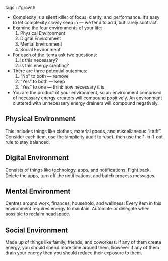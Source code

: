 tags:: #growth

- Complexity is a silent killer of focus, clarity, and performance. It’s easy to let complexity slowly seep in — we tend to add, but rarely subtract.
- Examine the four environments of your life:
	1. Physical Environment
	2. Digital Environment
	3. Mental Environment
	4. Social Environment
- For each of the items ask two questions:
	1. Is this necessary?
	2. Is this energy creating?
- There are three potential outcomes:
	1. “No” to both — remove
	2. “Yes” to both — keep
	3. “Yes” to one — think how necessary it is
- You are the product of your environment, so an environment comprised of necessary energy creators will compound positively. An environment cluttered with unnecessary energy drainers will compound negatively.

## Physical Environment
This includes things like clothes, material goods, and miscellaneous “stuff”. Consider each item, use the simplicity audit to reset, then use the 1-in-1-out rule to stay balanced.

## Digital Environment
Consists of things like technology, apps, and notifications. Fight back. Delete the apps, turn off the notifications, and batch process messages.

## Mental Environment
Centres around work, finances, household, and wellness. Every item in this environment requires energy to maintain. Automate or delegate when possible to reclaim headspace.

## Social Environment
Made up of things like family, friends, and coworkers. If any of them create energy, you should spend more time around them, however if any of them drain your energy then you should reduce their exposure to them.

